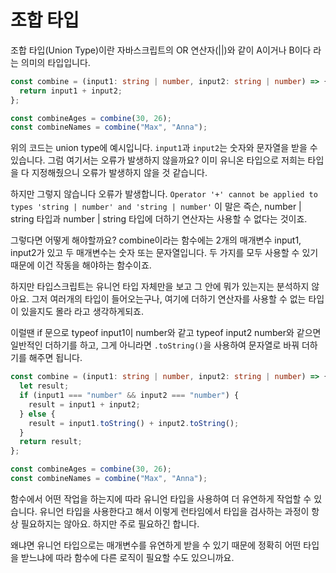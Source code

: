 # 조합 타입

조합 타입(Union Type)이란 자바스크립트의 OR 연산자(||)와 같이 A이거나 B이다 라는 의미의 타입입니다.

```ts
const combine = (input1: string | number, input2: string | number) => {
  return input1 + input2;
};

const combineAges = combine(30, 26);
const combineNames = combine("Max", "Anna");
```

위의 코드는 union type에 예시입니다. `input1`과 `input2`는 숫자와 문자열을 받을 수 있습니다. 그럼 여기서는 오류가 발생하지 않을까요? 이미 유니온 타입으로 저희는 타입을 다 지정해줬으니 오류가 발생하지 않을 것 같습니다.

하지만 그렇지 않습니다 오류가 발생합니다.
`Operator '+' cannot be applied to types 'string | number' and 'string | number'` 이 말은 즉슨, number | string 타입과 number | string 타입에 더하기 연산자는 사용할 수 없다는 것이죠.

그렇다면 어떻게 해야할까요? combine이라는 함수에는 2개의 매개변수 input1, input2가 있고 두 매개변수는 숫자 또는 문자열입니다. 두 가지를 모두 사용할 수 있기 때문에 이건 작동을 해야하는 함수이죠.

하지만 타입스크립트는 유니언 타입 자체만을 보고 그 안에 뭐가 있는지는 분석하지 않아요. 그저 여러개의 타입이 들어오는구나,
여기에 더하기 연산자를 사용할 수 없는 타입이 있을지도 몰라
라고 생각하게되죠.

이럴땐 if 문으로 typeof input1이 number와 같고 typeof input2 number와 같으면 일반적인 더하기를 하고, 그게 아니라면
`.toString()`을 사용하여 문자열로 바꿔 더하기를 해주면 됩니다.

```ts
const combine = (input1: string | number, input2: string | number) => {
  let result;
  if (input1 === "number" && input2 === "number") {
    result = input1 + input2;
  } else {
    result = input1.toString() + input2.toString();
  }
  return result;
};

const combineAges = combine(30, 26);
const combineNames = combine("Max", "Anna");
```

함수에서 어떤 작업을 하는지에 따라 유니언 타입을 사용하여 더 유연하게 작업할 수 있습니다. 유니언 타입을 사용한다고 해서 이렇게 런타임에서 타입을 검사하는 과정이 항상 필요하지는 않아요. 하지만 주로 필요하긴 합니다.

왜냐면 유니언 타입으로는 매개변수를 유연하게 받을 수 있기 때문에 정확히 어떤 타입을 받느냐에 따라 함수에 다른 로직이 필요할 수도 있으니까요.
